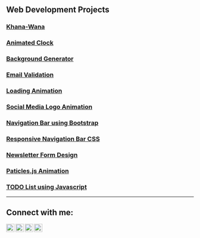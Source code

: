 ## Web Development Projects

### [Khana-Wana][khana-wana]
### [Animated Clock][animated-clock]
### [Background Generator][bg-generator]
### [Email Validation][email-validation]
### [Loading Animation][loading-animation]
### [Social Media Logo Animation][logo-animation]
### [Navigation Bar using Bootstrap][navigation-bar-2]
### [Responsive Navigation Bar CSS][navigation-bar]
### [Newsletter Form Design][newsletter-form]
### [Paticles.js Animation][particles.js-animation]
### [TODO List using Javascript][todo-list]

---

## Connect with me:

[<img align="left" alt="suryansh098 | Twitter" width="22px" src="https://cdn.jsdelivr.net/npm/simple-icons@v3/icons/twitter.svg" />][twitter]
[<img align="left" alt="suryansh098 | LinkedIn" width="22px" src="https://cdn.jsdelivr.net/npm/simple-icons@v3/icons/linkedin.svg" />][linkedin]
[<img align="left" alt="suryansh098 | Instagram" width="22px" src="https://cdn.jsdelivr.net/npm/simple-icons@v3/icons/instagram.svg" />][instagram]
[<img align="left" alt="suryansh.yadav.731 | Facebook" width="22px" src="https://cdn.jsdelivr.net/npm/simple-icons@v3/icons/facebook.svg" />][facebook]
<br />

[twitter]: https://twitter.com/suryansh098
[instagram]: https://instagram.com/suryansh098
[linkedin]: https://linkedin.com/in/suryansh098
[facebook]: https://www.facebook.com/suryansh.yadav.731

[khana-wana]:https://suryansh098.github.io/Khana-Wana
[animated-clock]:https://suryansh098.github.io/animated-clock
[bg-generator]:https://suryansh098.github.io/bg-generator
[email-validation]:https://suryansh098.github.io/email-validation
[loading-animation]:https://suryansh098.github.io/loading-animation
[logo-animation]:https://suryansh098.github.io/logo-animation
[navigation-bar-2]:https://suryansh098.github.io/navigation-bar-2
[navigation-bar]:https://suryansh098.github.io/navigation-bar
[newsletter-form]:https://suryansh098.github.io/newsletter-form
[particles.js-animation]:https://suryansh098.github.io/particles.js-animation
[todo-list]:https://suryansh098.github.io/todo-list
